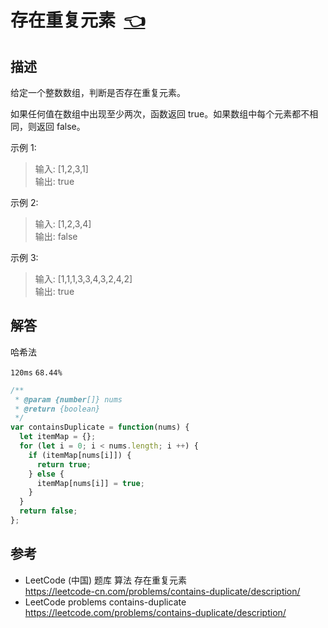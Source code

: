 # <a id="containsDuplicate"></a>存在重复元素&nbsp;&nbsp;[:point_left:][readme.problemSet.algorithm.containsDuplicate] #

## 描述 ##

给定一个整数数组，判断是否存在重复元素。

如果任何值在数组中出现至少两次，函数返回 true。如果数组中每个元素都不相同，则返回 false。

示例 1:

> 输入: [1,2,3,1]  
> 输出: true

示例 2:

> 输入: [1,2,3,4]  
> 输出: false

示例 3:

> 输入: [1,1,1,3,3,4,3,2,4,2]  
> 输出: true

## 解答 ##

哈希法

`120ms` `68.44%`

```javascript
/**
 * @param {number[]} nums
 * @return {boolean}
 */
var containsDuplicate = function(nums) {
  let itemMap = {};
  for (let i = 0; i < nums.length; i ++) {
    if (itemMap[nums[i]]) {
      return true;
    } else {
      itemMap[nums[i]] = true;
    }
  }
  return false;
};
```

## 参考 ##

* LeetCode (中国) 题库 算法 存在重复元素  
  <https://leetcode-cn.com/problems/contains-duplicate/description/>
* LeetCode problems contains-duplicate  
  <https://leetcode.com/problems/contains-duplicate/description/>

<!-- 链接 开始 -->
[readme.problemSet.algorithm.containsDuplicate]: ../../README.md#problemSet.algorithm.containsDuplicate "README"
<!-- 链接 结束 -->